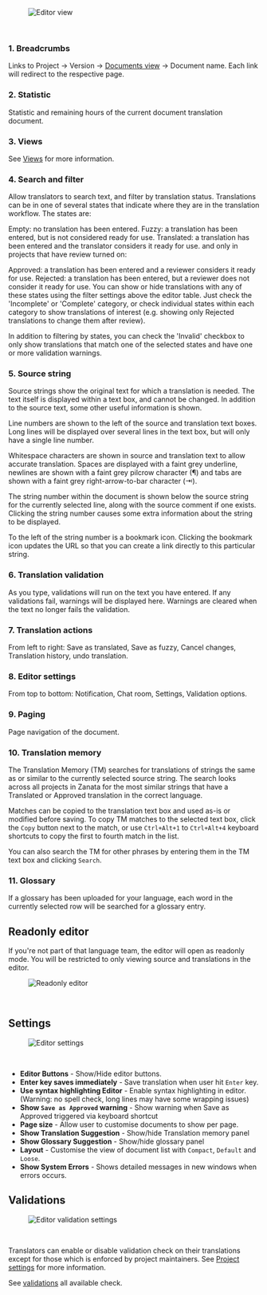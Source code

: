 <figure>
<img alt="Editor view" src="images/editor-overview.png" />
</figure>
<br/>

### 1. Breadcrumbs

Links to Project -> Version -> [Documents view](user-guide/editor/documents-view) -> Document name. Each link will redirect to the respective page.


### 2. Statistic

Statistic and remaining hours of the current document translation document.

### 3. Views

See [Views](user-guide/editor/overview#views-in-webtrans) for more information.

### 4. Search and filter 

Allow translators to search text, and filter by translation status. 
Translations can be in one of several states that indicate where they are in the translation workflow. The states are:

Empty: no translation has been entered.
Fuzzy: a translation has been entered, but is not considered ready for use.
Translated: a translation has been entered and the translator considers it ready for use.
and only in projects that have review turned on:

Approved: a translation has been entered and a reviewer considers it ready for use.
Rejected: a translation has been entered, but a reviewer does not consider it ready for use.
You can show or hide translations with any of these states using the filter settings above the editor table. Just check the 'Incomplete' or 'Complete' category, or check individual states within each category to show translations of interest (e.g. showing only Rejected translations to change them after review).

In addition to filtering by states, you can check the 'Invalid' checkbox to only show translations that match one of the selected states and have one or more validation warnings.

### 5. Source string

Source strings show the original text for which a translation is needed. The text itself is displayed within a text box, and cannot be changed. In addition to the source text, some other useful information is shown.

Line numbers are shown to the left of the source and translation text boxes. Long lines will be displayed over several lines in the text box, but will only have a single line number.

Whitespace characters are shown in source and translation text to allow accurate translation. Spaces are displayed with a faint grey underline, newlines are shown with a faint grey pilcrow character (¶) and tabs are shown with a faint grey right-arrow-to-bar character (⇥).

The string number within the document is shown below the source string for the currently selected line, along with the source comment if one exists. Clicking the string number causes some extra information about the string to be displayed.

To the left of the string number is a bookmark icon. Clicking the bookmark icon updates the URL so that you can create a link directly to this particular string.

### 6. Translation validation

As you type, validations will run on the text you have entered. If any validations fail, warnings will be displayed here. Warnings are cleared when the text no longer fails the validation.

### 7. Translation actions

From left to right: Save as translated, Save as fuzzy, Cancel changes, Translation history, undo translation.

### 8. Editor settings

From top to bottom: Notification, Chat room, Settings, Validation options.

### 9. Paging

Page navigation of the document.

### 10. Translation memory

The Translation Memory (TM) searches for translations of strings the same as or similar to the currently selected source string. The search looks across all projects in Zanata for the most similar strings that have a Translated or Approved translation in the correct language.

Matches can be copied to the translation text box and used as-is or modified before saving. To copy TM matches to the selected text box, click the `Copy` button next to the match, or use `Ctrl+Alt+1` to `Ctrl+Alt+4` keyboard shortcuts to copy the first to fourth match in the list.

You can also search the TM for other phrases by entering them in the TM text box and clicking `Search`.

### 11. Glossary

If a glossary has been uploaded for your language, each word in the currently selected row will be searched for a glossary entry.


## Readonly editor

If you're not part of that language team, the editor will open as readonly mode.
You will be restricted to only viewing source and translations in the editor.

<figure>
<img alt="Readonly editor" src="images/editor-readonly-indicator.png" />
</figure>
<br/>

## Settings

<figure>
<img alt="Editor settings" src="images/editor-settings.png" />
</figure>
<br/>

* **Editor Buttons** - Show/Hide editor buttons.
* **Enter key saves immediately** - Save translation when user hit `Enter` key.
* **Use syntax highlighting Editor** - Enable syntax highlighting in editor. (Warning: no spell check, long lines may have some wrapping issues)
* **Show `Save as Approved` warning** - Show warning when Save as Approved triggered via keyboard shortcut
* **Page size** - Allow user to customise documents to show per page.
* **Show Translation Suggestion** - Show/hide Translation memory panel
* **Show Glossary Suggestion** - Show/hide glossary panel
* **Layout** - Customise the view of document list with `Compact`, `Default` and `Loose`.
* **Show System Errors** - Shows detailed messages in new windows when errors occurs.


## Validations

<figure>
<img alt="Editor validation settings" src="images/editor-validations.png" />
</figure>
<br/>

Translators can enable or disable validation check on their translations except for those which is enforced by project maintainers.
See [Project settings](user-guide/projects/project-settings#validations) for more information.

See [validations](user-guide/projects/validations) all available check.
    